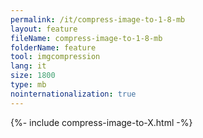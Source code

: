 ```yaml
---
permalink: /it/compress-image-to-1-8-mb
layout: feature
fileName: compress-image-to-1-8-mb
folderName: feature
tool: imgcompression
lang: it
size: 1800
type: mb
nointernationalization: true
---
```

{%- include compress-image-to-X.html -%}       
